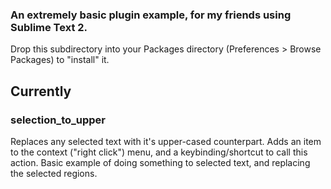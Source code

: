 ### An extremely basic plugin example, for my friends using Sublime Text 2.

Drop this subdirectory into your Packages directory (Preferences > Browse Packages) to "install" it.

## Currently

### selection_to_upper ###
Replaces any selected text with it's upper-cased counterpart. Adds an item to the context ("right click") menu, and a keybinding/shortcut to call this action. Basic example of doing something to selected text, and replacing the selected regions.
